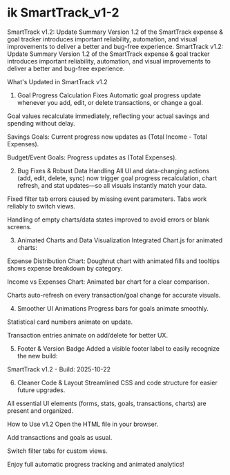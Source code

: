 # ik SmartTrack_v1-2
SmartTrack v1.2: Update Summary Version 1.2 of the SmartTrack expense &amp; goal tracker introduces important reliability, automation, and visual improvements to deliver a better and bug-free experience.
SmartTrack v1.2: Update Summary
Version 1.2 of the SmartTrack expense & goal tracker introduces important reliability, automation, and visual improvements to deliver a better and bug-free experience.

What's Updated in SmartTrack v1.2
1. Goal Progress Calculation Fixes
Automatic goal progress update whenever you add, edit, or delete transactions, or change a goal.

Goal values recalculate immediately, reflecting your actual savings and spending without delay.

Savings Goals: Current progress now updates as (Total Income - Total Expenses).

Budget/Event Goals: Progress updates as (Total Expenses).

2. Bug Fixes & Robust Data Handling
All UI and data-changing actions (add, edit, delete, sync) now trigger goal progress recalculation, chart refresh, and stat updates—so all visuals instantly match your data.

Fixed filter tab errors caused by missing event parameters. Tabs work reliably to switch views.

Handling of empty charts/data states improved to avoid errors or blank screens.

3. Animated Charts and Data Visualization
Integrated Chart.js for animated charts:

Expense Distribution Chart: Doughnut chart with animated fills and tooltips shows expense breakdown by category.

Income vs Expenses Chart: Animated bar chart for a clear comparison.

Charts auto-refresh on every transaction/goal change for accurate visuals.

4. Smoother UI Animations
Progress bars for goals animate smoothly.

Statistical card numbers animate on update.

Transaction entries animate on add/delete for better UX.

5. Footer & Version Badge
Added a visible footer label to easily recognize the new build:

SmartTrack v1.2 - Build: 2025-10-22

6. Cleaner Code & Layout
Streamlined CSS and code structure for easier future upgrades.

All essential UI elements (forms, stats, goals, transactions, charts) are present and organized.

How to Use v1.2
Open the HTML file in your browser.

Add transactions and goals as usual.

Switch filter tabs for custom views.

Enjoy full automatic progress tracking and animated analytics!
